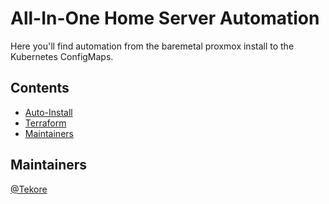# All-In-One Home Server Automation
Here you'll find automation from the baremetal proxmox install to the Kubernetes ConfigMaps.

## Contents
- [Auto-Install](https://github.com/tekore/HomeOps/auto-install)
- [Terraform](https://github.com/tekore/HomeOps/terraform)
- [Maintainers](#Maintainers)

## Maintainers
[@Tekore](https://github.com/tekore)
